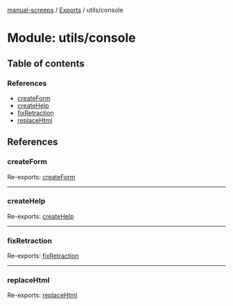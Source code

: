[manual-screeps](../README.md) / [Exports](../modules.md) / utils/console

# Module: utils/console

## Table of contents

### References

- [createForm](utils_console.md#createform)
- [createHelp](utils_console.md#createhelp)
- [fixRetraction](utils_console.md#fixretraction)
- [replaceHtml](utils_console.md#replacehtml)

## References

### createForm

Re-exports: [createForm](utils_console_form.md#createform)

___

### createHelp

Re-exports: [createHelp](utils_console_help.md#createhelp)

___

### fixRetraction

Re-exports: [fixRetraction](utils_console_utils.md#fixretraction)

___

### replaceHtml

Re-exports: [replaceHtml](utils_console_utils.md#replacehtml)
